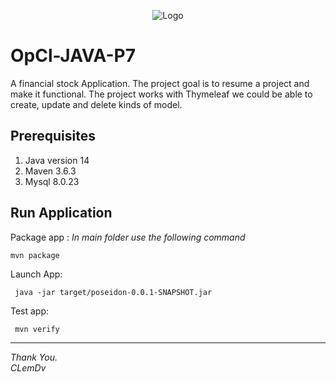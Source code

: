 <p align="center">
  <img src="https://github.com/ClementDv/OpCl-JAVA-P7/blob/master/Poseiden-skeleton/src/main/resources/static/img/logoP7.png?raw=true" alt="Logo"/>
</p>

# OpCl-JAVA-P7

A financial stock Application. The project goal is to resume a project and make it functional.
The project works with Thymeleaf we could be able to create, update and delete kinds of model.

## Prerequisites

1. Java version 14
2. Maven 3.6.3
3. Mysql 8.0.23

## Run Application

Package app :
*In main folder use the following command*
```
mvn package
```

Launch App:
```
 java -jar target/poseidon-0.0.1-SNAPSHOT.jar
```

Test app:
```
 mvn verify
```
---------------------------------------
*Thank You.  
CLemDv*

